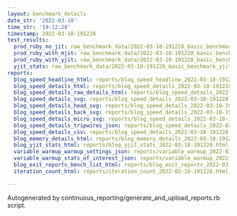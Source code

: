 ```yaml
---
layout: benchmark_details
date_str: '2022-03-18'
time_str: '19:12:28'
timestamp: 2022-03-18-191228
test_results:
  prod_ruby_no_jit: raw_benchmark_data/2022-03-18-191228_basic_benchmark_prod_ruby_no_jit.json
  prod_ruby_with_mjit: raw_benchmark_data/2022-03-18-191228_basic_benchmark_prod_ruby_with_mjit.json
  prod_ruby_with_yjit: raw_benchmark_data/2022-03-18-191228_basic_benchmark_prod_ruby_with_yjit.json
  yjit_stats: raw_benchmark_data/2022-03-18-191228_basic_benchmark_yjit_stats.json
reports:
  blog_speed_headline_html: reports/blog_speed_headline_2022-03-18-191228.html
  blog_speed_details_html: reports/blog_speed_details_2022-03-18-191228.html
  blog_speed_details_raw_details_html: reports/blog_speed_details_2022-03-18-191228.raw_details.html
  blog_speed_details_svg: reports/blog_speed_details_2022-03-18-191228.svg
  blog_speed_details_head_svg: reports/blog_speed_details_2022-03-18-191228.head.svg
  blog_speed_details_back_svg: reports/blog_speed_details_2022-03-18-191228.back.svg
  blog_speed_details_micro_svg: reports/blog_speed_details_2022-03-18-191228.micro.svg
  blog_speed_details_tripwires_json: reports/blog_speed_details_2022-03-18-191228.tripwires.json
  blog_speed_details_csv: reports/blog_speed_details_2022-03-18-191228.csv
  blog_memory_details_html: reports/blog_memory_details_2022-03-18-191228.html
  blog_yjit_stats_html: reports/blog_yjit_stats_2022-03-18-191228.html
  variable_warmup_warmup_settings_json: reports/variable_warmup_2022-03-18-191228.warmup_settings.json
  variable_warmup_stats_of_interest_json: reports/variable_warmup_2022-03-18-191228.stats_of_interest.json
  blog_exit_reports_bench_list_html: reports/blog_exit_reports_2022-03-18-191228.bench_list.html
  iteration_count_html: reports/iteration_count_2022-03-18-191228.html

---
```

Autogenerated by continuous_reporting/generate_and_upload_reports.rb script.
